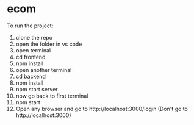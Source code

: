 # ecom

To run the project:

1. clone the repo
2. open the folder in vs code
3. open terminal
4. cd frontend
5. npm install
6. open another terminal
7. cd backend
9. npm install
10. npm start server
11. now go back to first terminal
12. npm start
13. Open any browser and go to http://localhost:3000/login     (Don't go to http://localhost:3000)
